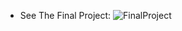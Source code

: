 - See The Final Project:
![FinalProject](https://github.com/ferjesusjs8/ProjetoUniversidade/blob/master/GIF/ProjetoUniversidade.gif)
